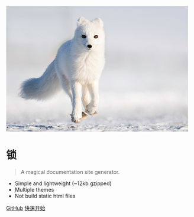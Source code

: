 ![logo](image/cover.png)

# 锁

> A magical documentation site generator.

* Simple and lightweight (~12kb gzipped)
* Multiple themes
* Not build static html files

[GitHub](https://github.com/docsifyjs/docsify/)
[快速开始](#快速开始)